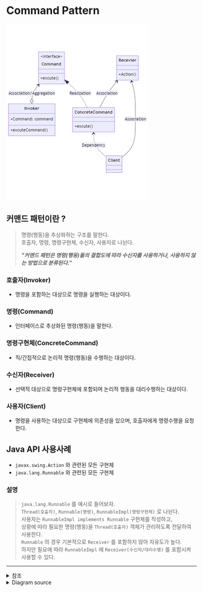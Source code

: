 # Command Pattern

![classdiagram](command-classdiagram-eng.png)

## 커맨드 패턴이란 ?

> 명령(행동)을 추상화하는 구조를 말한다.  
> 호출자, 명령, 명령구현체, 수신자, 사용자로 나뉜다.  
> 
> ___"커맨드 패턴은 명령(행동)들의 결합도에 따라 수신자를 사용하거나, 사용하지 않는 방법으로 분류된다."___


### 호출자(Invoker)
- 명령을 포함하는 대상으로 명령을 실행하는 대상이다.  

### 명령(Command)
- 인터페이스로 추상화된 명령(행동)을 말한다.  

### 명령구현체(ConcreteCommand)
- 직/간접적으로 논리적 명령(행동)을 수행하는 대상이다.

### 수신자(Receiver)
- 선택적 대상으로 명령구현체에 포함되며 논리적 행동을 대리수행하는 대상이다.  

### 사용자(Client)
- 명령을 사용하는 대상으로 구현체에 의존성을 있으며, 호출자에게 명령수행을 요청한다.

## Java API 사용사례
- `javax.swing.Action` 와 관련된 모든 구현체
- `java.lang.Runnable` 와 관련된 모든 구현체

### 설명
> `java.lang.Runnable` 를 예시로 들어보자.  
> `Thread(호출자)`, `Runnable(명령)`, `RunnableImpl(명령구현체)` 로 나뉜다.  
> 사용자는 `RunnableImpl implements Runnable` 구현체를 작성하고,  
> 상황에 따라 필요한 명령(행동)을 `Thread(호출자)` 객체가 관리하도록 전달하여 사용한다.  
> `Runnable` 의 경우 기본적으로 `Receiver` 를 포함하지 않아 자유도가 높다.  
> 하지만 필요에 따라 `RunnableImpl` 에 `Receiver(수신자/대리수행)` 를 포함시켜 사용할 수 있다.  



---

<details>
<summary>참조</summary>
https://stackoverflow.com/questions/35610215/java-command-pattern-example-with-runnable-class-is-receiver-missing    
https://www.baeldung.com/java-command-pattern  
    
</details>
    
<details>
<summary>Diagram source</summary>

```mermaid
classDiagram
    class Command{
    <<Interface>>
        +excute()
    }
    class ConcreteCommand{
        +excute()
    }
    class Invoker{
        +Command: command
        +excuteCommand()
    }
    class Recevier{
        +Action()
    }
    class Client{
    }

    Command <--o Invoker : Association/Aggregation
    Command <|.. ConcreteCommand : Realization
    Recevier <-- ConcreteCommand : Association
    Recevier <-- Client : Association
    ConcreteCommand <.. Client : Dependency
```

</details>

